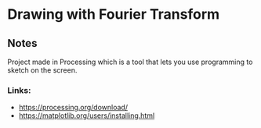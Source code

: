 # Drawing with Fourier Transform

## Notes
Project made in Processing which is a tool that lets you use programming to sketch on the screen.
### Links: 
-	https://processing.org/download/
-	https://matplotlib.org/users/installing.html
